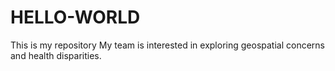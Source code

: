 HELLO-WORLD
===========

This is my repository
My team is interested in exploring geospatial concerns and health disparities.
